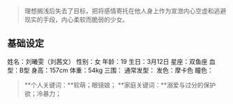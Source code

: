 > 理想搁浅后失去了目标，把将感情寄托在他人身上作为宣泄内心空虚和逃避现实的手段，内心柔软而脆弱的少女。

## 基础设定

姓名：刘曦雯（刘茜文）
性别：女
年龄：19
生日：3月12日
星座：双鱼座
血型：B型
身高：157cm
体重：54kg
三围：
通常发型：
发色：摩卡色
瞳色：

> **个人关键词：**软萌；眼镜娘；
> **家庭关键词：**溺爱与过分的保护欲；冷暴力；
